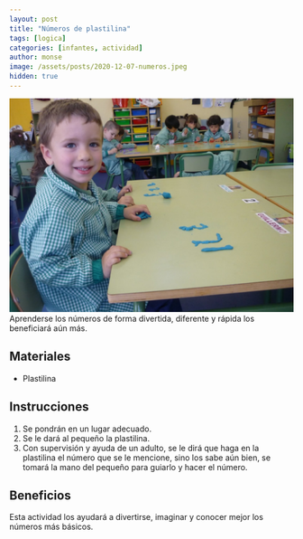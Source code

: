 ```yaml
---
layout: post
title: "Números de plastilina"
tags: [logica]
categories: [infantes, actividad]
author: monse
image: /assets/posts/2020-12-07-numeros.jpeg
hidden: true
---
```

![Actividad de números](/assets/posts/2020-12-07-numeros.jpeg)<br/> 
Aprenderse los números de forma divertida, diferente y rápida los beneficiará aún más.    
 
## Materiales 
- Plastilina   

## Instrucciones 
1. Se pondrán en un lugar adecuado.
2. Se le dará al pequeño la plastilina.
3. Con supervisión y ayuda de un adulto, se le dirá que haga en la plastilina el número que se le mencione, sino los sabe aún bien, se tomará la mano del pequeño para guiarlo y hacer el número. 

## Beneficios 
Esta actividad los ayudará a divertirse, imaginar y conocer mejor los números más básicos. 